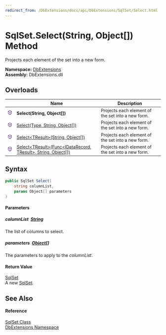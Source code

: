 ```yaml
---
redirect_from: /DbExtensions/docs/api/DbExtensions/SqlSet/Select.html
---
```


SqlSet.Select(String, Object[]) Method
======================================
Projects each element of the set into a new form.
  
**Namespace:** [DbExtensions][1]  
**Assembly:** DbExtensions.dll

Overloads
---------

|                  | Name                                                                     | Description                                       |
| ---------------- | ------------------------------------------------------------------------ | ------------------------------------------------- |
| ![Public method] | **Select(String, Object[])**                                             | Projects each element of the set into a new form. |
| ![Public method] | [Select(Type, String, Object[])][2]                                      | Projects each element of the set into a new form. |
| ![Public method] | [Select&lt;TResult>(String, Object[])][3]                                | Projects each element of the set into a new form. |
| ![Public method] | [Select&lt;TResult>(Func&lt;IDataRecord, TResult>, String, Object[])][4] | Projects each element of the set into a new form. |


Syntax
------

```csharp
public SqlSet Select(
	string columnList,
	params Object[] parameters
)
```

#### Parameters

##### *columnList*  [String][5]
The list of columns to select.

##### *parameters*  [Object][6][]
The parameters to apply to the *columnList*.

#### Return Value
[SqlSet][7]  
A new [SqlSet][7].

See Also
--------

#### Reference
[SqlSet Class][7]  
[DbExtensions Namespace][1]  

[1]: ../README.md
[2]: Select_1.md
[3]: Select__1_1.md
[4]: Select__1.md
[5]: https://learn.microsoft.com/dotnet/api/system.string
[6]: https://learn.microsoft.com/dotnet/api/system.object
[7]: README.md
[Public method]: ../../icons/pubmethod.svg "Public method"